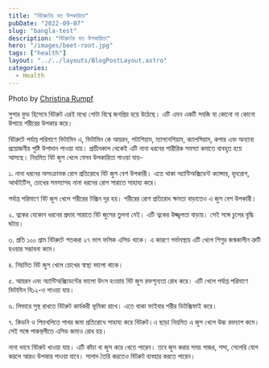 ```yaml
---
title: "বিটরুটের যত উপকারিতা"
pubDate: "2022-09-07"
slug: "bangla-test"
description: "বিটরুটের যত উপকারিতা"
hero: "/images/beet-root.jpg"
tags: ["health"]
layout: "../../layouts/BlogPostLayout.astro"
categories:
  - Health
---
```


Photo by <a rel="nofollow" href="https://unsplash.com/@rumpf?utm_source=unsplash&utm_medium=referral&utm_content=creditCopyText">Christina Rumpf</a>
  

সুপার ফুড হিসেবে বিটরুট এরই মধ্যে গোটা বিশ্বে জনপ্রিয় হয়ে উঠেছে। এটি এমন একটি সবজি যা কোনো না কোনো উপায়ে শরীরের উপকার করে। 

বিটরুটে পর্যাপ্ত পরিমাণে ভিটামিন এ, ভিটামিন কে আয়রন, পটাশিয়াম, ম্যাগনেশিয়াম, ক্যালসিয়াম, কপার এবং অন্যান্য প্রয়োজনীয় পুষ্টি উপাদান পাওয়া যায়। প্রাচীনকাল থেকেই এটি নানা ধরনের শারীরিক সমস্যা কমাতে ব্যবহৃত হয়ে আসছে। নিয়মিত বিট জুস খেলে যেসব উপকারিতা পাওয়া যায়-

১. নানা ধরনের অসংক্রামক রোগ প্রতিরোধে বিট জুস বেশ উপকারী। এতে থাকা অ্যান্টিঅক্সিডেন্ট ক্যান্সার, হৃদরোগ, আর্থাইটিস, চোখের সমস্যাসহ নানা ধরনের রোগ সারাতে সাহায্য করে। 

পর্যাপ্ত পরিমাণে বিট জুস খেলে শরীরের টক্সিন দূর হয়। শরীরের রোগ প্রতিরোধ ক্ষমতা বাড়াতেও এ জুস বেশ উপকারী।

২. ত্বকের যেকোন ধরনের প্রদাহ সারাতে বিট জুসের তুলনা নেই। এটি ত্বকের উজ্জ্বলতা বাড়ায়। সেই সঙ্গে চুলের বৃদ্ধি ঘটায়।

৩. প্রতি ১০০ গ্রাম বিটরুটে শতকরা ২৭ ভাগ ফলিক এসিড থাকে। এ কারণে গর্ভাবস্থায় এটি খেলে শিশুর জন্মকালীন ত্রুটি হওয়ার সম্ভাবনা কমে।

৪. নিয়মিত বিট জুস খেলে চোখের স্বাস্থ্য ভালো থাকে। 

৫. আয়রন এবং অ্যান্টিঅক্সিডেন্টের ভালো উৎস হওয়ায় বিট জুস রক্তশূন্যতা রোধ করে। এটি খেলে পর্যাপ্ত পরিমাণে ভিটামিন বি১২-ও পাওয়া যায়।

৬. লিভারে সুস্থ রাখতে বিটরুট কার্যকরী ভূমিকা রাখে। এতে থাকা ফাইবার শরীর ডিটক্সিফাই করে। 

৭. কিডনি ও পিত্তথলিতে পাথর জমা প্রতিরোধে সাহায্য করে বিটরুট।এ ছাড়া নিয়মিত এ জুস খেলে উচ্চ রক্তচাপ কমে। সেই সঙ্গে পাকস্থলীতে এসিড জমাও রোধ হয়। 

নানা ভাবে বিটরুট খাওয়া যায়। এটি কাঁচা বা জুস করে খেতে পারেন। তবে জুস করার সময় গাজর, শসা, সেলেরি যোগ করলে আরও উপকার পাওয়া যাবে। সালাদ তৈরি করতেও বিটরুট ব্যবহার করতে পারেন।
